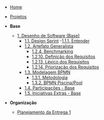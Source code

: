 <!-- docs/_sidebar.md -->

- [Home](/docs)
- [Projetos](/docs/Projeto/Projeto.md)

- **Base**
  - [1. Desenho de Software (Base)](/docs/Base/1.Base.md)
    - [1.1. Design Sprint](/docs/Base/1.1.DesignSprint.md)
      -[1.1.1. Entender](/docs/Base/1.1.1.Entender.md)
    - [1.2. Artefato Generalista](/docs/Base/1.2.ArtefatoGeneralista.md)
      - [1.2.4. Benchmarking](/docs/Base/1.2.4.Benchmarking.md)
      - [1.2.10. Definição dos Requisitos](/docs/Base/1.2.10.DefinicaoDosRequisitos.md)
      - [1.2.13. Léxico dos Requisitos](/docs/Base/1.2.13.LexicoDosRequisitos.md)
      - [1.2.14. Priorização dos Requisitos](/docs/Base/1.2.14.PriorizacaoDosRequisitos.md)
    - [1.3. Modelagem BPMN](/docs/Base/1.3.ModelagemBPMN.md)
      - [1.3.1. Metodologia](/docs/Base/1.3.1.Metodologia.md)
      - [1.3.2. BPMN Piscina/Pool](/docs/Base/1.3.2.Piscina.md)
    - [1.4. Participações - Base](/docs/Base/1.4.ParticipacoesBase.md)
    - [1.5. Iniciativas Extras - Base](/docs/Base/1.5.IniciativasExtras.md) 
- **Organização**
  - [Planejamento da Entrega 1](/docs/Organizacao/PlanejamentoEntrega1.md)